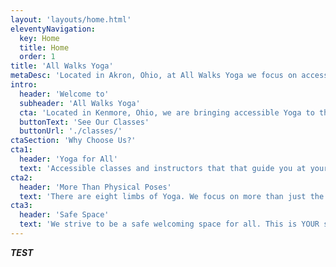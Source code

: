 ```yaml
---
layout: 'layouts/home.html'
eleventyNavigation:
  key: Home
  title: Home
  order: 1
title: 'All Walks Yoga'
metaDesc: 'Located in Akron, Ohio, at All Walks Yoga we focus on accessible yoga to bring everyone together regardless of race, gender, sexual orientation, body type, body ability, or fitness level. No matter where you are in your walk of life, all are welcome, together.'
intro:
  header: 'Welcome to'
  subheader: 'All Walks Yoga'
  cta: 'Located in Kenmore, Ohio, we are bringing accessible Yoga to the Boulevard and surrounding area. Our focus on accessible yoga aims bring everyone together regardless of race, gender, sexual orientation, body type, body ability, or fitness level. No matter where you are in your walk of life, all are welcome, together.'
  buttonText: 'See Our Classes'
  buttonUrl: './classes/'
ctaSection: 'Why Choose Us?'
cta1:
  header: 'Yoga for All'
  text: 'Accessible classes and instructors that that guide you at your level regardless of experience.'
cta2:
  header: 'More Than Physical Poses'
  text: 'There are eight limbs of Yoga. We focus on more than just the physical aspect.'
cta3:
  header: 'Safe Space'
  text: 'We strive to be a safe welcoming space for all. This is YOUR studio to grow, heal, and learn.'
---
```

***TEST***